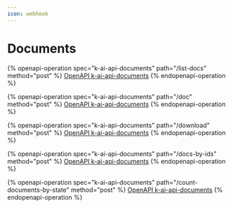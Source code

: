 ```yaml
---
icon: webhook
---
```


# Documents

{% openapi-operation spec="k-ai-api-documents" path="/list-docs" method="post" %}
[OpenAPI k-ai-api-documents](https://gitbook-x-prod-openapi.4401d86825a13bf607936cc3a9f3897a.r2.cloudflarestorage.com/raw/d59d5635696278f60252e7ee4eb0d5c7387f488621f41b6ee4d275555030f0c7.json?X-Amz-Algorithm=AWS4-HMAC-SHA256&X-Amz-Content-Sha256=UNSIGNED-PAYLOAD&X-Amz-Credential=dce48141f43c0191a2ad043a6888781c%2F20250721%2Fauto%2Fs3%2Faws4_request&X-Amz-Date=20250721T085246Z&X-Amz-Expires=172800&X-Amz-Signature=971a865b8b6f0798bf957a780f4471f5151ce4b127b6e397c6fdbd23395c615e&X-Amz-SignedHeaders=host&x-amz-checksum-mode=ENABLED&x-id=GetObject)
{% endopenapi-operation %}

{% openapi-operation spec="k-ai-api-documents" path="/doc" method="post" %}
[OpenAPI k-ai-api-documents](https://gitbook-x-prod-openapi.4401d86825a13bf607936cc3a9f3897a.r2.cloudflarestorage.com/raw/d59d5635696278f60252e7ee4eb0d5c7387f488621f41b6ee4d275555030f0c7.json?X-Amz-Algorithm=AWS4-HMAC-SHA256&X-Amz-Content-Sha256=UNSIGNED-PAYLOAD&X-Amz-Credential=dce48141f43c0191a2ad043a6888781c%2F20250721%2Fauto%2Fs3%2Faws4_request&X-Amz-Date=20250721T085246Z&X-Amz-Expires=172800&X-Amz-Signature=971a865b8b6f0798bf957a780f4471f5151ce4b127b6e397c6fdbd23395c615e&X-Amz-SignedHeaders=host&x-amz-checksum-mode=ENABLED&x-id=GetObject)
{% endopenapi-operation %}

{% openapi-operation spec="k-ai-api-documents" path="/download" method="post" %}
[OpenAPI k-ai-api-documents](https://gitbook-x-prod-openapi.4401d86825a13bf607936cc3a9f3897a.r2.cloudflarestorage.com/raw/d59d5635696278f60252e7ee4eb0d5c7387f488621f41b6ee4d275555030f0c7.json?X-Amz-Algorithm=AWS4-HMAC-SHA256&X-Amz-Content-Sha256=UNSIGNED-PAYLOAD&X-Amz-Credential=dce48141f43c0191a2ad043a6888781c%2F20250721%2Fauto%2Fs3%2Faws4_request&X-Amz-Date=20250721T085246Z&X-Amz-Expires=172800&X-Amz-Signature=971a865b8b6f0798bf957a780f4471f5151ce4b127b6e397c6fdbd23395c615e&X-Amz-SignedHeaders=host&x-amz-checksum-mode=ENABLED&x-id=GetObject)
{% endopenapi-operation %}

{% openapi-operation spec="k-ai-api-documents" path="/docs-by-ids" method="post" %}
[OpenAPI k-ai-api-documents](https://gitbook-x-prod-openapi.4401d86825a13bf607936cc3a9f3897a.r2.cloudflarestorage.com/raw/d59d5635696278f60252e7ee4eb0d5c7387f488621f41b6ee4d275555030f0c7.json?X-Amz-Algorithm=AWS4-HMAC-SHA256&X-Amz-Content-Sha256=UNSIGNED-PAYLOAD&X-Amz-Credential=dce48141f43c0191a2ad043a6888781c%2F20250721%2Fauto%2Fs3%2Faws4_request&X-Amz-Date=20250721T085246Z&X-Amz-Expires=172800&X-Amz-Signature=971a865b8b6f0798bf957a780f4471f5151ce4b127b6e397c6fdbd23395c615e&X-Amz-SignedHeaders=host&x-amz-checksum-mode=ENABLED&x-id=GetObject)
{% endopenapi-operation %}

{% openapi-operation spec="k-ai-api-documents" path="/count-documents-by-state" method="post" %}
[OpenAPI k-ai-api-documents](https://gitbook-x-prod-openapi.4401d86825a13bf607936cc3a9f3897a.r2.cloudflarestorage.com/raw/d59d5635696278f60252e7ee4eb0d5c7387f488621f41b6ee4d275555030f0c7.json?X-Amz-Algorithm=AWS4-HMAC-SHA256&X-Amz-Content-Sha256=UNSIGNED-PAYLOAD&X-Amz-Credential=dce48141f43c0191a2ad043a6888781c%2F20250721%2Fauto%2Fs3%2Faws4_request&X-Amz-Date=20250721T085246Z&X-Amz-Expires=172800&X-Amz-Signature=971a865b8b6f0798bf957a780f4471f5151ce4b127b6e397c6fdbd23395c615e&X-Amz-SignedHeaders=host&x-amz-checksum-mode=ENABLED&x-id=GetObject)
{% endopenapi-operation %}
